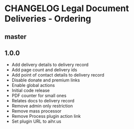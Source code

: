 # CHANGELOG Legal Document Deliveries - Ordering

## master

## 1.0.0
* Add delivery details to delivery record
* Add page count and delivery ids
* Add point of contact details to delivery record
* Disable donate and premium links
* Enable global actions
* Initial code release 
* PDF counter for small ones
* Relates docs to delivery record
* Remove admin only restriction
* Remove mass processor
* Remove Process plugin action link
* Set plugin URL to aihr.us